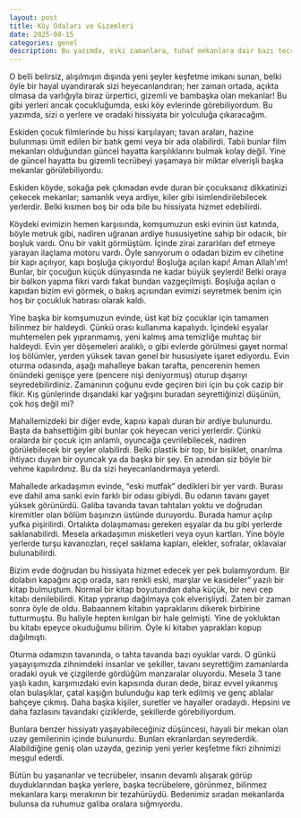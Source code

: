 ```yaml
---
layout: post
title: Köy Odaları ve Gizemleri
date: 2025-08-15
categories: genel
description: Bu yazımda, eski zamanlara, tuhaf mekanlara dair bazı tecrübelerimi bulacaksınız!
---
```


O belli belirsiz, alışılmışın dışında yeni şeyler keşfetme imkanı sunan, belki öyle bir hayal uyandırarak sizi heyecanlandıran; her zaman ortada, açıkta olmasa da varlığıyla biraz ürpertici, gizemli ve bambaşka olan mekanlar! Bu gibi yerleri ancak çocukluğumda, eski köy evlerinde görebiliyordum. Bu yazımda, sizi o yerlere ve oradaki hissiyata bir yolculuğa çıkaracağım.

Eskiden çocuk filmlerinde bu hissi karşılayan; tavan araları, hazine bulunması ümit edilen bir batık gemi veya bir ada olabilirdi. Tabii bunlar film mekanları olduğundan güncel hayatta karşılıklarını bulmak kolay değil. Yine de güncel hayatta bu gizemli tecrübeyi yaşamaya bir miktar elverişli başka mekanlar görülebiliyordu. 

Eskiden köyde, sokağa pek çıkmadan evde duran bir çocuksanız dikkatinizi çekecek mekanlar; samanlık veya ardiye, kiler gibi isimlendirilebilecek yerlerdir. Belki kısmen boş bir oda bile bu hissiyata hizmet edebilirdi.

Köydeki evimizin hemen karşısında, komşumuzun eski evinin üst katında, böyle metruk gibi, nadiren uğranan ardiye hususiyetine sahip bir odacık, bir boşluk vardı. Onu bir vakit görmüştüm. İçinde zirai zararlıları def etmeye yarayan ilaçlama motoru vardı. Öyle sanıyorum o odadan bizim ev cihetine bir kapı açılıyor, kapı boşluğa çıkıyordu! Boşluğa açılan kapı! Aman Allah'ım! Bunlar, bir çocuğun küçük dünyasında ne kadar büyük şeylerdi! Belki oraya bir balkon yapma fikri vardı fakat bundan vazgeçilmişti. Boşluğa açılan o kapıdan bizim evi görmek, o bakış açısından evimizi seyretmek benim için hoş bir çocukluk hatırası olarak kaldı.

Yine başka bir komşumuzun evinde, üst kat biz çocuklar için tamamen bilinmez bir haldeydi. Çünkü orası kullanıma kapalıydı. İçindeki eşyalar muhtemelen pek yıpranmamış, yeni kalmış ama temizliğe muhtaç bir haldeydi. Evin yer döşemeleri aralıklı, o gibi evlerde görülmesi gayet normal loş bölümler, yerden yüksek tavan genel bir hususiyete işaret ediyordu. Evin oturma odasında, aşağı mahalleye bakan tarafta, pencerenin hemen önündeki genişçe yere (pencere nişi deniyormuş) oturup dışarıyı seyredebilirdiniz. Zamanının çoğunu evde geçiren biri için bu çok cazip bir fikir. Kış günlerinde dışarıdaki kar yağışını buradan seyrettiğinizi düşünün, çok hoş değil mi?

Mahallemizdeki bir diğer evde, kapısı kapalı duran bir ardiye bulunurdu. Başta da bahsettiğim gibi bunlar çok heyecan verici yerlerdir. Çünkü oralarda bir çocuk için anlamlı, oyuncağa çevrilebilecek, nadiren görülebilecek bir şeyler olabilirdi. Belki plastik bir top, bir bisiklet, onarılma ihtiyacı duyan bir oyuncak ya da başka bir şey. En azından siz böyle bir vehme kapılırdınız. Bu da sizi heyecanlandırmaya yeterdi.

Mahallede arkadaşımın evinde, “eski mutfak” dedikleri bir yer vardı. Burası eve dahil ama sanki evin farklı bir odası gibiydi. Bu odanın tavanı gayet yüksek görünürdü. Galiba tavanda tavan tahtaları yoktu ve doğrudan kiremitler olan bölüm başınızın üstünde duruyordu. Burada hamur açılıp yufka pişirilirdi. Ortalıkta dolaşmaması gereken eşyalar da bu gibi yerlerde saklanabilirdi. Mesela arkadaşımın misketleri veya oyun kartları. Yine böyle yerlerde turşu kavanozları, reçel saklama kapları, elekler, sofralar, oklavalar bulunabilirdi. 

Bizim evde doğrudan bu hissiyata hizmet edecek yer pek bulamıyordum. Bir dolabın kapağını açıp orada, sarı renkli eski, marşlar ve kasideler” yazılı bir kitap bulmuştum. Normal bir kitap boyutundan daha küçük, bir nevi cep kitabı denilebilirdi. Kitap yıpranıp dağılmaya çok elverişliydi. Zaten bir zaman sonra öyle de oldu. Babaannem kitabın yapraklarını dikerek birbirine tutturmuştu. Bu haliyle hepten kırılgan bir hale gelmişti. Yine de yokluktan bu kitabı epeyce okuduğumu bilirim. Öyle ki kitabın yaprakları kopup dağılmıştı. 

Oturma odamızın tavanında, o tahta tavanda bazı oyuklar vardı. O günkü yaşayışımızda zihnimdeki insanlar ve şekiller, tavanı seyrettiğim zamanlarda oradaki oyuk ve çizgilerde gördüğüm manzaralar oluyordu. Mesela 3 tane yaşlı kadın, karşımızdaki evin kapısında duran dede, biraz evvel yıkanmış olan bulaşıklar, çatal kaşığın bulunduğu kap terk edilmiş ve genç ablalar bahçeye çıkmış. Daha başka kişiler, suretler ve hayaller oradaydı. Hepsini ve daha fazlasını tavandaki çiziklerde, şekillerde görebiliyordum.

Bunlara benzer hissiyatı yaşayabileceğiniz düşüncesi, hayali bir mekan olan uzay gemilerinin içinde bulunurdu. Bunları ekranlardan seyrederdik. Alabildiğine geniş olan uzayda, gezinip yeni yerler keşfetme fikri zihnimizi meşgul ederdi.

Bütün bu yaşananlar ve tecrübeler, insanın devamlı alışarak görüp duyduklarından başka yerlere, başka tecrübelere, görünmez,  bilinmez mekanlara karşı merakının bir tezahürüydü. Bedenimiz sıradan mekanlarda bulunsa da ruhumuz galiba oralara sığmıyordu.